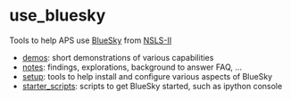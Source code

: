 # use_bluesky
Tools to help APS use [BlueSky](http://nsls-ii.github.io/bluesky) from [NSLS-II](http://nsls-ii.github.io)

* [demos](demos/README.md): short demonstrations of various capabilities
* [notes](notes/README.md): findings, explorations, background to answer FAQ, ...
* [setup](setup/README.md): tools to help install and configure various aspects of BlueSky
* [starter_scripts](starter_scripts/README.md): scripts to get BlueSky started, such as ipython console
